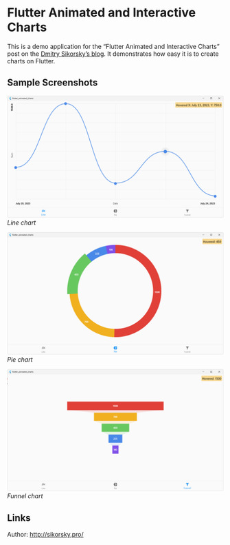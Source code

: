 # Flutter Animated and Interactive Charts

This is a demo application for the “Flutter Animated and Interactive Charts” post on the
[Dmitry Sikorsky’s blog](https://medium.com/@dmitrysikorsky). It demonstrates how easy it is to create charts on Flutter.

## Sample Screenshots

![Line chart](line_chart.png)
*Line chart*

![Pie chart](pie_chart.png)
*Pie chart*

![Funnel chart](funnel_chart.png)
*Funnel chart*

## Links

Author: http://sikorsky.pro/